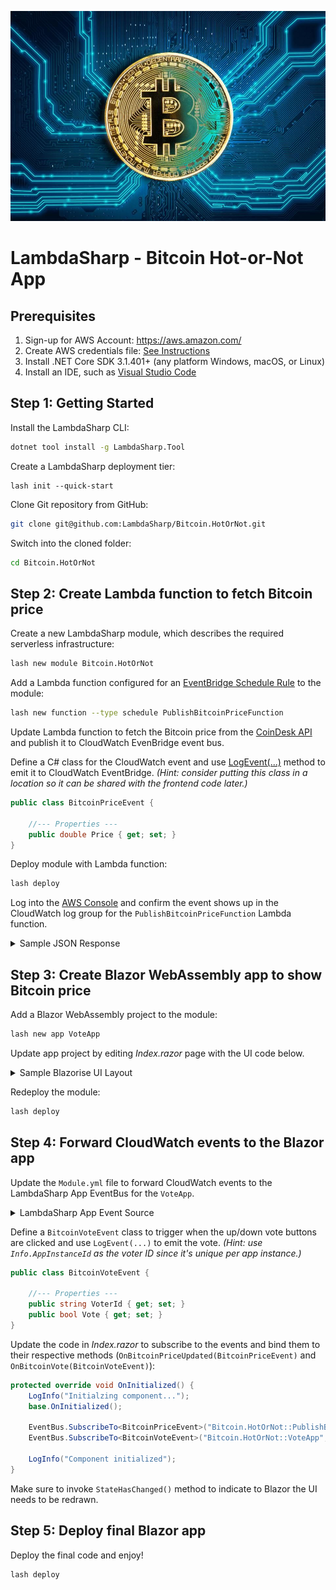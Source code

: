 ![Bitcoin](Media/Bitcoin.jpg)

# LambdaSharp - Bitcoin Hot-or-Not App

## Prerequisites

1. Sign-up for AWS Account: https://aws.amazon.com/
1. Create AWS credentials file: [See Instructions](https://docs.aws.amazon.com/cli/latest/userguide/cli-configure-files.html)
1. Install .NET Core SDK 3.1.401+ (any platform Windows, macOS, or Linux)
1. Install an IDE, such as [Visual Studio Code](https://code.visualstudio.com/)

## Step 1: Getting Started

Install the LambdaSharp CLI:
```bash
dotnet tool install -g LambdaSharp.Tool
```

Create a LambdaSharp deployment tier:
```
lash init --quick-start
```

Clone Git repository from GitHub:
```bash
git clone git@github.com:LambdaSharp/Bitcoin.HotOrNot.git
```

Switch into the cloned folder:
```bash
cd Bitcoin.HotOrNot
```

## Step 2: Create Lambda function to fetch Bitcoin price

Create a new LambdaSharp module, which describes the required serverless infrastructure:
```bash
lash new module Bitcoin.HotOrNot
```

Add a Lambda function configured for an [EventBridge Schedule Rule](https://docs.aws.amazon.com/eventbridge/latest/userguide/scheduled-events.html) to the module:
```bash
lash new function --type schedule PublishBitcoinPriceFunction
```

Update Lambda function to fetch the Bitcoin price from the [CoinDesk API](https://api.coindesk.com/v1/bpi/currentprice.json) and publish it to CloudWatch EvenBridge event bus.

Define a C# class for the CloudWatch event and use [LogEvent(...)](https://lambdasharp.net/sdk/LambdaSharp.ALambdaFunction.html#LambdaSharp_ALambdaFunction_LogEvent__1___0_System_Collections_Generic_IEnumerable_System_String__) method to emit it to CloudWatch EventBridge. _(Hint: consider putting this class in a location so it can be shared with the frontend code later.)_
```csharp
public class BitcoinPriceEvent {

    //--- Properties ---
    public double Price { get; set; }
}
```

Deploy module with Lambda function:
```bash
lash deploy
```

Log into the [AWS Console](https://aws.amazon.com/console/) and confirm the event shows up in the CloudWatch log group for the `PublishBitcoinPriceFunction` Lambda function.

<details><summary>Sample JSON Response</summary>

```json
{
    "time": {
        "updated": "Oct 19, 2020 03:26:00 UTC",
        "updatedISO": "2020-10-19T03:26:00+00:00",
        "updateduk": "Oct 19, 2020 at 04:26 BST"
    },
    "disclaimer": "This data was produced from the CoinDesk Bitcoin Price Index (USD). Non-USD currency data converted using hourly conversion rate from openexchangerates.org",
    "chartName": "Bitcoin",
    "bpi": {
        "USD": {
            "code": "USD",
            "symbol": "&#36;",
            "rate": "11,439.0650",
            "description": "United States Dollar",
            "rate_float": 11439.065
        },
        "GBP": {
            "code": "GBP",
            "symbol": "&pound;",
            "rate": "8,843.9415",
            "description": "British Pound Sterling",
            "rate_float": 8843.9415
        },
        "EUR": {
            "code": "EUR",
            "symbol": "&euro;",
            "rate": "9,764.7405",
            "description": "Euro",
            "rate_float": 9764.7405
        }
    }
}
```
</details>


## Step 3: Create Blazor WebAssembly app to show Bitcoin price

Add a Blazor WebAssembly project to the module:
```bash
lash new app VoteApp
```

Update app project by editing _Index.razor_ page with the UI code below.

<details><summary>Sample Blazorise UI Layout</summary>

```html
@page "/"

@inherits ALambdaComponent

@inject LambdaSharp.App.LambdaSharpEventBusClient EventBus

<Container Fluid="true">
    <Card Margin="Margin.Is4.FromTop">
        <CardHeader Padding="Padding.Is1.FromBottom">
            <Heading Size="HeadingSize.Is4">Bitcoin Price</Heading>
        </CardHeader>
        <CardBody Padding="Padding.Is0.FromBottom">
            <CardTitle Size="5">@BitcoinPrice</CardTitle>
        </CardBody>
        <CardBody>
            <Button Size="ButtonSize.Large" Color="Color.Primary" Clicked="@OnUpVoteClicked" Disabled="@IsDisabled">
                <Icon Name="IconName.ThumbsUp" /><br/>(@UpVotes)
            </Button>
            <Button Size="ButtonSize.Large" Color="Color.Primary" Clicked="@OnDownVoteClicked" Disabled="@IsDisabled">
                <Icon Name="IconName.ThumbsDown" /><br/>(@DownVotes)
            </Button>
        </CardBody>
    </Card>
</Container>

@code {

    //--- Properties ---
    protected string BitcoinPrice { get; set; } = "(waiting for price)"
    protected bool IsDisabled { get; set; } = true;
    protected int UpVotes { get; set; }
    protected int DownVotes { get; set; }
}
```
</details>

Redeploy the module:
```bash
lash deploy
```

## Step 4: Forward CloudWatch events to the Blazor app

Update the `Module.yml` file to forward CloudWatch events to the LambdaSharp App EventBus for the `VoteApp`.

<details><summary>LambdaSharp App Event Source</summary>

```yaml
  - App: VoteApp
    Sources:
      - EventBus: default
        Pattern:
          Source:
            - Bitcoin.HotOrNot::PublishBitcoinPriceFunction
            - Bitcoin.HotOrNot::VoteApp
```
</details>

Define a `BitcoinVoteEvent` class to trigger when the up/down vote buttons are clicked and use `LogEvent(...)` to emit the vote. _(Hint: use `Info.AppInstanceId` as the voter ID since it's unique per app instance.)_
```csharp
public class BitcoinVoteEvent {

    //--- Properties ---
    public string VoterId { get; set; }
    public bool Vote { get; set; }
}
```

Update the code in _Index.razor_ to subscribe to the events and bind them to their respective methods (`OnBitcoinPriceUpdated(BitcoinPriceEvent)` and `OnBitcoinVote(BitcoinVoteEvent)`):
```csharp
protected override void OnInitialized() {
    LogInfo("Initialzing component...");
    base.OnInitialized();

    EventBus.SubscribeTo<BitcoinPriceEvent>("Bitcoin.HotOrNot::PublishBitcoinPriceFunction", OnBitcoinPriceUpdated);
    EventBus.SubscribeTo<BitcoinVoteEvent>("Bitcoin.HotOrNot::VoteApp", OnBitcoinVote);

    LogInfo("Component initialized");
}
```

Make sure to invoke `StateHasChanged()` method to indicate to Blazor the UI needs to be redrawn.

## Step 5: Deploy final Blazor app

Deploy the final code and enjoy!
```bash
lash deploy
```